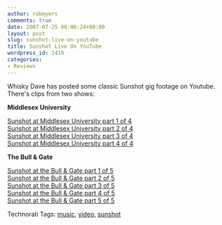 ```yaml
---
author: robmyers
comments: true
date: 2007-07-25 08:06:24+00:00
layout: post
slug: sunshot-live-on-youtube
title: Sunshot Live On YouTube
wordpress_id: 1419
categories:
- Reviews
---
```


Whisky Dave has posted some classic Sunshot gig footage on Youtube. There's clips from two shows:  
  
**Middlesex University**  
  
[Sunshot at Middlesex University part 1 of 4](http://www.youtube.com/watch?v=tmk2-yw8xuk)  
[Sunshot at Middlesex University part 2 of 4](http://www.youtube.com/watch?v=8p6l5TSmxAw)  
[Sunshot at Middlesex University part 3 of 4](http://www.youtube.com/watch?v=nG7uxMCFQ8E)  
[Sunshot at Middlesex University part 4 of 4](http://www.youtube.com/watch?v=dSLhyxjxjeM)  
  
**The Bull & Gate**  
  
[Sunshot at the Bull & Gate part 1 of 5](http://www.youtube.com/watch?v=nQcib8X3k_U)  
[Sunshot at the Bull & Gate part 2 of 5](http://www.youtube.com/watch?v=IgHgCOfQ0PE)  
[Sunshot at the Bull & Gate part 3 of 5](http://www.youtube.com/watch?v=Kp_U0H1Iw3U)  
[Sunshot at the Bull & Gate part 4 of 5](http://www.youtube.com/watch?v=8dEr3BkC5Xo)  
[Sunshot at the Bull & Gate part 5 of 5](http://www.youtube.com/watch?v=n8W3J4TJsl4)  
  


Technorati Tags: [music](http://www.technorati.com/tag/music), [video](http://www.technorati.com/tag/video), [sunshot](http://www.technorati.com/tag/sunshot)

  


